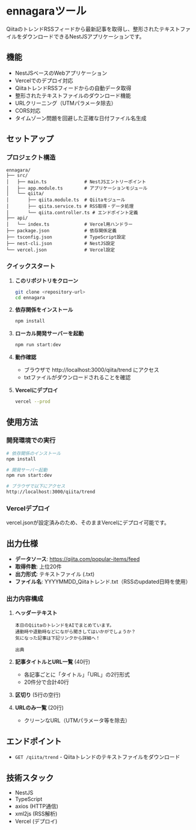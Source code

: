 # ennagaraツール

QiitaのトレンドRSSフィードから最新記事を取得し、整形されたテキストファイルをダウンロードできるNestJSアプリケーションです。

## 機能
- NestJSベースのWebアプリケーション
- Vercelでのデプロイ対応
- QiitaトレンドRSSフィードからの自動データ取得
- 整形されたテキストファイルのダウンロード機能
- URLクリーニング（UTMパラメータ除去）
- CORS対応
- タイムゾーン問題を回避した正確な日付ファイル名生成

## セットアップ

### プロジェクト構造
```
ennagara/
├── src/
│   ├── main.ts              # NestJSエントリーポイント
│   ├── app.module.ts        # アプリケーションモジュール
│   └── qiita/
│       ├── qiita.module.ts  # Qiitaモジュール
│       ├── qiita.service.ts # RSS取得・データ処理
│       └── qiita.controller.ts # エンドポイント定義
├── api/
│   └── index.ts             # Vercel用ハンドラー
├── package.json             # 依存関係定義
├── tsconfig.json            # TypeScript設定
├── nest-cli.json            # NestJS設定
└── vercel.json              # Vercel設定
```

### クイックスタート
1. **このリポジトリをクローン**
   ```bash
   git clone <repository-url>
   cd ennagara
   ```

2. **依存関係をインストール**
   ```bash
   npm install
   ```

3. **ローカル開発サーバーを起動**
   ```bash
   npm run start:dev
   ```

4. **動作確認**
   - ブラウザで http://localhost:3000/qiita/trend にアクセス
   - txtファイルがダウンロードされることを確認

5. **Vercelにデプロイ**
   ```bash
   vercel --prod
   ```

## 使用方法

### 開発環境での実行
```bash
# 依存関係のインストール
npm install

# 開発サーバー起動
npm run start:dev

# ブラウザで以下にアクセス
http://localhost:3000/qiita/trend
```

### Vercelデプロイ
vercel.jsonが設定済みのため、そのままVercelにデプロイ可能です。

## 出力仕様
- **データソース**: https://qiita.com/popular-items/feed
- **取得件数**: 上位20件
- **出力形式**: テキストファイル (.txt)
- **ファイル名**: YYYYMMDD_Qiitaトレンド.txt（RSSのupdated日時を使用）

### 出力内容構成
1. **ヘッダーテキスト**
   ```
   本日のQiitaのトレンドをAIでまとめています。
   通勤時や退勤時などにながら聞きしてはいかがでしょうか？
   気になった記事は下記リンクから詳細へ！

   出典
   ```

2. **記事タイトルとURL一覧** (40行)
   - 各記事ごとに「タイトル」「URL」の2行形式
   - 20件分で合計40行

3. **区切り** (5行の空行)

4. **URLのみ一覧** (20行)
   - クリーンなURL（UTMパラメータ等を除去）

## エンドポイント
- `GET /qiita/trend` - Qiitaトレンドのテキストファイルをダウンロード

## 技術スタック
- NestJS
- TypeScript
- axios (HTTP通信)
- xml2js (RSS解析)
- Vercel (デプロイ)
  

